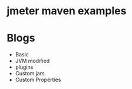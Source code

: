 # jmeter maven examples

# Blogs
- Basic
- JVM modified
- plugins
- Custom jars
- Custom Properties
